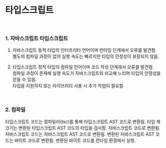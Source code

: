 # 타입스크립트
<br>

### 1. 자바스크립트 타입스크립트
1. 자바스크립트
동적 타입의 인터프리터 언어이며 런타임 단계에서 오류를 발견함. <br>
별도의 컴파일 과정이 없어 실행 속도는 빠르지만 타입의 안정성이 보장되지 않음.

2. 타입스크립트
정적 타입의 컴파일 언어이며 코드 작성 단계에서 오류를 발견함. <br>
컴파일 과정이 존재해 실행 속도가 자바스크립트와 비교해 느리며 타입의 안정성을 얻을 수 있음. <br>
타입을 지원하지 않는 라이브러리 사용 시 추가 작업이 필요함.

<br>

### 2. 컴파일
타입스크립트 코드는 컴파일러(tsc)를 통해 타입스크립트 AST 코드로 변환됨.
타입 체크기는 변환된 타입스크립트 AST 코드의 타입을 검사함.
자바스크립트 코드로 변환됨.
자바스크립트 코드는 자바스크립트 AST 코드로 변환됨.
변환된 자바스크립트 AST 코드는 바이트 코드로 변환됨.
변환된 바이트 코드를 런타임 환경에서 실행.

